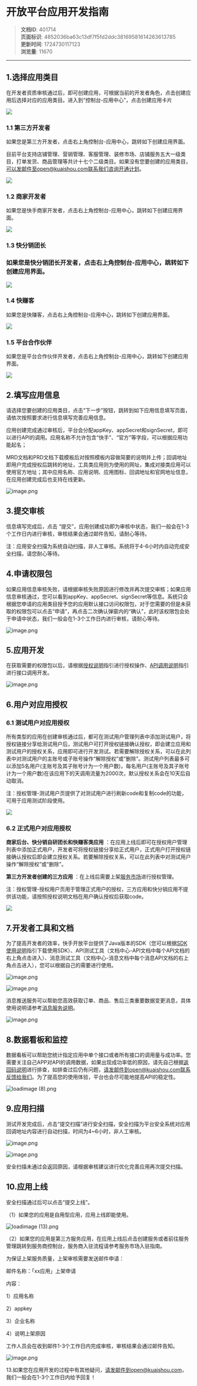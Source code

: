 # 开放平台应用开发指南

> **文档ID**: 401714  
> **页面标识**: 4852036ba63c13df7f5fd2ddc38169581614263613785  
> **更新时间**: 1724730117123  
> **浏览量**: 11670

---

1.选择应用类目
--------

在开发者资质审核通过后，即可创建应用，可根据当前的开发者角色，点击创建应用后选择对应的应用类目。进入到“控制台-应用中心”，点击创建应用卡片

![](https://p4-ec.ecukwai.com/kos/nlav10684/gravity-open-editor/gravity-open-editor-1651734814357.png)

### 1.1 第三方开发者

如果您是第三方开发者，点击右上角控制台-应用中心，跳转如下创建应用界面。

目前平台支持店铺管理、营销管理、客服管理、装修市场、店铺服务五大一级类目，打单发货、商品管理等共计十七个二级类目。如果没有您要创建的应用类目，可以发邮件至open@kuaishou.com联系我们咨询开通计划。

![](https://p2-ec.ecukwai.com/kos/nlav10684/gravity-open-editor/gravity-open-editor-1651733352391.png)

### 1.2 商家开发者

如果您是快手商家开发者，点击右上角控制台-应用中心，跳转如下创建应用界面。

![](https://p2-ec.ecukwai.com/kos/nlav10684/gravity-open-editor/gravity-open-editor-1651733242754.png)

### 1.3 快分销团长

### 如果您是快分销团长开发者，点击右上角控制台-应用中心，跳转如下创建应用界面。

![](https://p4-ec.ecukwai.com/kos/nlav10684/gravity-open-editor/gravity-open-editor-1651732776834.png)

### 1.4 快赚客

如果您是快赚客，点击右上角控制台-应用中心，跳转如下创建应用界面。

![](https://p2-ec.ecukwai.com/kos/nlav10684/gravity-open-editor/gravity-open-editor-1651732860124.png)

### 1.5 平台合作伙伴

如果您是平台合作伙伴开发者，点击右上角控制台-应用中心，跳转如下创建应用界面。

![](https://p2-ec.ecukwai.com/kos/nlav10684/gravity-open-editor/gravity-open-editor-1651732990526.png)

2.填写应用信息
--------

请选择您要创建的应用类目，点击“下一步”按钮，跳转到如下应用信息填写页面，请依次按照要求进行信息填写完善应用信息。

应用创建完成通过审核后，平台会分配appKey、appSecret和signSecret，即可以进行API的调用。应用名称不允许包含“快手”、“官方”等字段，可以根据应用功能起名；

MRD文档和PRD文档下载模板后对按照模板内容做简要的说明并上传；回调地址即用户完成授权后跳转的地址，工具类应用则为使用的网址，集成对接类应用可以使用官方地址；其中应用名称、应用说明、应用图标、回调地址和官网地址信息，在应用创建完成后也支持在线更新。

![image.png](https://p4-ec.ecukwai.com/ufile/adsocial/28285a88-97a0-47a9-85cc-cbefc67c51ea.jpg "image.png")

3.提交审核
------

信息填写完成后，点击 “提交”，应用创建成功即为审核中状态，我们一般会在1-3个工作日内进行审核，审核结果会通过邮件告知，请耐心等待。

注：应用安全扫描为系统自动扫描，非人工审核。系统将于4-6小时内自动完成安全扫描，请您耐心等待。

4.申请权限包
-------

如果应用信息审核失败，请根据审核失败原因进行修改并再次提交审核；如果应用信息审核通过，您可以看到appKey、appSecret、signSecret等信息。系统只会根据您申请的应用类目授予您的应用默认接口访问权限包，对于您需要的但是未获取的权限包可以点击“申请”，再点击二次确认弹窗内的“确认”，此时该权限包会处于申请中状态，我们一般会在1-3个工作日内进行审核，请耐心等待。

![image.png](https://p2-ec.ecukwai.com/ufile/adsocial/d300f463-8671-482c-817d-5c3b209d3e4a.jpg "image.png")

5.应用开发
------

在获取需要的权限包以后，请根据[授权说明](https://open.kwaixiaodian.com/zone/new/docs/dev?pageSign=e1d9e229332f4f233a04b44833a5dfe71614263940720)指引进行授权操作、[API调用说明](https://open.kwaixiaodian.com/zone/new/docs/dev?pageSign=8cca5d25ba0015e5045a7ebec6383b741614263875756)指引进行接口调用开发。

![image.png](https://p4-ec.ecukwai.com/ufile/adsocial/54d39ba6-9d61-4ec1-a311-539605b07e5f.jpg "image.png")

6.用户对应用授权
---------

### 6.1 测试用户对应用授权

所有类型的应用在创建审核通过后，都可在测试用户管理列表中添加测试用户，将授权链接分享给测试用户后，测试用户可打开授权链接确认授权，即会建立应用和测试用户的授权关系，应用即可进行开发测试。若需要解除授权关系，可以在此列表中对测试用户的主账号或子账号操作“解除授权”或“删除”。测试用户列表最多可以添加5名用户(主账号及其子账号计为一个用户数)，每名用户(主账号及其子账号计为一个用户数)在该应用下的天调用流量为2000次，默认授权关系会在10天后自动取消。

注：授权管理-测试用户页提供了对测试用户进行刷新code和复制code的功能，可用于应用测试阶段使用。

![](https://p2-ec.ecukwai.com/kos/nlav10684/gravity-open-editor/liuchenhong/gravity-open-editor-1623306336455.png)

### 6.2 正式用户对应用授权

**商家后台、快分销自研团长和快赚客类应用** ：在应用上线后即可在授权用户管理列表中添加正式用户，开发者可将授权链接分享给正式用户，正式用户打开授权链接确认授权后即会建立授权关系。若要解除授权关系，可以在此列表中对测试用户操作“解除授权”或“删除”。

**第三方开发者创建的三方应用** ：在上线后需要上架[服务市场](https://fuwu.kwaixiaodian.com/)进行授权管理。

注：授权管理-授权用户页用于管理正式用户的授权，三方应用和快分销应用不提供该功能，请按照授权说明文档在用户确认授权后获取code。

![](https://p2-ec.ecukwai.com/kos/nlav10684/gravity-open-editor/liuchenhong/gravity-open-editor-1623306528337.png)

7.开发者工具和文档
----------

为了提高开发者的效率，快手开放平台提供了Java版本的SDK（您可以根据[SDK使用说明](https://open.kwaixiaodian.com/zone/new/docs/dev?pageSign=2cb0d14623549774e8c8e06994bbcadb1614263973792)指引下载使用SDK）、API测试工具（文档中心-API文档中每个API文档的右上角点击进入）、消息测试工具（文档中心-消息文档中每个消息API文档的右上角点击进入），您可以根据自己的需要进行使用。

![image.png](https://p4-ec.ecukwai.com/ufile/adsocial/1fddd243-ae8c-45c2-b87f-4748b1a12dff.jpg "image.png")

![image.png](https://p4-ec.ecukwai.com/ufile/adsocial/719ed569-8660-4ac1-9fc2-051c87c79bf5.jpg "image.png")

消息推送服务可以帮助您高效获取订单、商品、售后三类重要数据变更消息，具体使用说明请参考[消息服务说明](https://open.kwaixiaodian.com/zone/new/docs/dev?pageSign=120a69028f0e9ea69145644317ae8bcd1614263915925)。

![image.png](https://p4-ec.ecukwai.com/ufile/adsocial/27c3bddf-9717-4ef5-ac0a-8ef857f3b50e.jpg "image.png")

8.数据看板和监控
---------

数据看板可以帮助您统计指定应用中单个接口或者所有接口的调用量与成功率。您需要关注自己APP对API的调用数据，如果出现成功率低的原因，请先自己根据[返回码说明](https://open.kwaixiaodian.com/zone/new/docs/dev?pageSign=5de448fecaddd4c58104e8aea442695b1614263998209)进行排查，如排查过后仍有问题，请发邮件到open@kuaishou.com联系反馈给我们。为了提高您的使用体验，平台也会尽可能地提高API的稳定性。

![loadimage (8).png](https://p4-ec.ecukwai.com/ufile/adsocial/a097cfd2-d916-408a-9ee9-8238aebbf8dc.jpg "loadimage (8).png")

9.应用扫描
------

测试开发完成后，点击“提交扫描”进行安全扫描，安全扫描为平台安全系统对应用回调地址内容进行自动扫描，时间为4~6小时，非人工审核。

![image.png](https://p4-ec.ecukwai.com/ufile/adsocial/8ee8defb-8285-40a0-acc2-dbccdf710051.jpg "image.png")

![image.png](https://p4-ec.ecukwai.com/ufile/adsocial/326d3587-e63b-4425-b912-57fbf9e84fc1.jpg "image.png")

安全扫描未通过会返回原因，请根据审核建议进行优化完善应用再次提交扫描。

10.应用上线
-------

安全扫描通过后可以点击“提交上线”。

（1）如果您的应用是自用型应用，应用上线即能使用。

![loadimage (13).png](https://p4-ec.ecukwai.com/ufile/adsocial/63f41dd8-c5d3-462c-b50a-f64eb5364f01.jpg "loadimage (13).png")

（2）如果您的应用是第三方服务应用，在应用上线后点击创建服务或者前往服务管理跳转到服务商控制台，服务商入驻流程请参考服务市场入驻指南。       

为保证上架服务质量，上架审核需要发送邮件申请：

邮件名称：「xx应用」上架申请

内容：

1）应用名称

2）appkey

3）企业名称

4）说明上架原因

工作人员会在收到邮件1-3个工作日内完成审核，审核结果会通过邮件告知。

![image.png](https://p4-ec.ecukwai.com/ufile/adsocial/24bd8863-c879-448d-aef6-ec66d255c9c4.jpg "image.png")

13.如果您在应用开发的过程中有其他疑问，请发邮件到open@kuaishou.com，我们一般会在1-3个工作日内给予回复！

